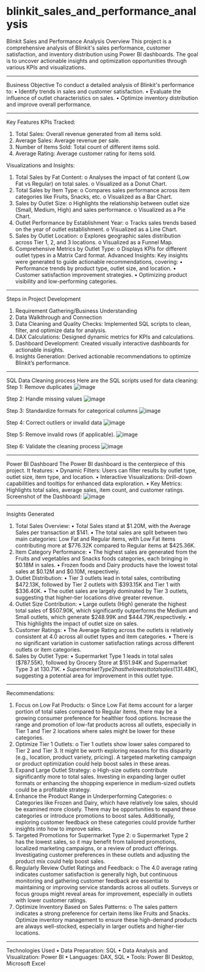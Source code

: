 # blinkit_sales_and_performance_analysis
Blinkit Sales and Performance Analysis
Overview
This project is a comprehensive analysis of Blinkit's sales performance, customer satisfaction, and inventory distribution using Power BI dashboards. The goal is to uncover actionable insights and optimization opportunities through various KPIs and visualizations.
________________________________________
Business Objective
To conduct a detailed analysis of Blinkit's performance to:
•	Identify trends in sales and customer satisfaction.
•	Evaluate the influence of outlet characteristics on sales.
•	Optimize inventory distribution and improve overall performance.
________________________________________
Key Features
KPIs Tracked:
  1.	Total Sales: Overall revenue generated from all items sold.
  2.	Average Sales: Average revenue per sale.
  3.	Number of Items Sold: Total count of different items sold.
  4.	Average Rating: Average customer rating for items sold.
     
Visualizations and Insights:
  1.	Total Sales by Fat Content: 
    o	Analyses the impact of fat content (Low Fat vs Regular) on total sales.
    o	Visualized as a Donut Chart.
  2.	Total Sales by Item Type: 
    o	Compares sales performance across item categories like Fruits, Snacks, etc.
    o	Visualized as a Bar Chart.
  3.	Sales by Outlet Size: 
    o	Highlights the relationship between outlet size (Small, Medium, High) and sales performance.
    o	Visualized as a Pie Chart.
  4.	Outlet Performance by Establishment Year: 
    o	Tracks sales trends based on the year of outlet establishment.
    o	Visualized as a Line Chart.
  5.	Sales by Outlet Location: 
    o	Explores geographic sales distribution across Tier 1, 2, and 3 locations.
    o	Visualized as a Funnel Map.
  6.	Comprehensive Metrics by Outlet Type: 
    o	Displays KPIs for different outlet types in a Matrix Card format.
Advanced Insights:
  Key insights were generated to guide actionable recommendations, covering:
    •	Performance trends by product type, outlet size, and location.
    •	Customer satisfaction improvement strategies.
    •	Optimizing product visibility and low-performing categories.

________________________________________
Steps in Project Development
1.	Requirement Gathering/Business Understanding
2.	Data Walkthrough and Connection
3.	Data Cleaning and Quality Checks: Implemented SQL scripts to clean, filter, and optimize data for analysis.
4.	DAX Calculations:	Designed dynamic metrics for KPIs and calculations.
5.	Dashboard Development: Created visually interactive dashboards for actionable insights.
6.	Insights Generation: Derived actionable recommendations to optimize Blinkit’s performance.
________________________________________
SQL Data Cleaning process
Here are the SQL scripts used for data cleaning:
Step 1: Remove duplicates
![image](https://github.com/user-attachments/assets/4932a063-5c53-4e87-8ffb-cf0ac1cfee80)

Step 2: Handle missing values
![image](https://github.com/user-attachments/assets/8f082b0f-b792-427e-86da-ab66e84c5c9d)

Step 3: Standardize formats for categorical columns
![image](https://github.com/user-attachments/assets/48e009db-5b2a-4b1f-9ca8-5f62c470bb0f)

Step 4: Correct outliers or invalid data
![image](https://github.com/user-attachments/assets/3cd2f9f2-cc19-4fe8-851f-9fdbd901a308)

Step 5: Remove invalid rows (if applicable).
![image](https://github.com/user-attachments/assets/991c4df3-1869-4eaf-b27f-8d783ea1bdc1)

Step 6: Validate the cleaning process
![image](https://github.com/user-attachments/assets/91fc3ef7-889c-4f81-ae00-c1276f877dfc)

________________________________________
Power BI Dashboard
The Power BI dashboard is the centerpiece of this project. It features:
•	Dynamic Filters: Users can filter results by outlet type, outlet size, item type, and location.
•	Interactive Visualizations: Drill-down capabilities and tooltips for enhanced data exploration.
•	Key Metrics: Highlights total sales, average sales, item count, and customer ratings.
Screenshot of the Dashboard:
![image](https://github.com/user-attachments/assets/007822fe-cfd8-4d29-b2ec-96122ee7a808)

_____________________________________
Insights Generated
1.	Total Sales Overview:
  •	Total Sales stand at $1.20M, with the Average Sales per transaction at $141.
  •	The total sales are split between two main categories: Low Fat and Regular items, with Low Fat items contributing more at $776.32K compared to Regular items at $425.36K.
2.	Item Category Performance:
  •	The highest sales are generated from the Fruits and vegetables and Snacks foods categories, each bringing in $0.18M in sales.
  •	Frozen foods and Dairy products have the lowest total sales at $0.12M and $0.10M, respectively.
3.	Outlet Distribution:
  •	Tier 3 outlets lead in total sales, contributing $472.13K, followed by Tier 2 outlets with $393.15K and Tier 1 with $336.40K.
  •	The outlet sales are largely dominated by Tier 3 outlets, suggesting that higher-tier locations drive greater revenue.
4.	 Outlet Size Contribution:
  •	Large outlets (High) generate the highest total sales of $507.90K, which significantly outperforms the Medium and Small outlets, which generate $248.99K and $444.79K,respectively.
  •	This highlights the impact of outlet size on sales.
5.	 Customer Ratings:
  •	The Average Rating across the outlets is relatively consistent at 4.0 across all outlet types and item categories.
  •	There is no significant variation in customer satisfaction ratings across different outlets or item categories.
6.	 Sales by Outlet Type:
  •	Supermarket Type 1 leads in total sales ($787.55K), followed by Grocery Store at $151.94K and Supermarket Type 3 at $130.71K.
  •	Supermarket Type 2 has the lowest total sales ($131.48K), suggesting a potential area for improvement in this outlet type.
________________________________________
Recommendations:
1.	Focus on Low Fat Products:
  o	Since Low Fat items account for a larger portion of total sales compared to Regular items, there may be a growing consumer preference for healthier food options. Increase the range and promotion of low-fat products across all outlets, especially in Tier 1 and Tier 2 locations where sales might be lower for these categories.
2.	Optimize Tier 1 Outlets:
  o	Tier 1 outlets show lower sales compared to Tier 2 and Tier 3. It might be worth exploring reasons for this disparity (e.g., location, product variety, pricing). A targeted marketing campaign or product optimization could help boost sales in these areas.
3.	Expand Large Outlet Strategy:
  o	High-size outlets contribute significantly more to total sales. Investing in expanding larger outlet formats or enhancing the shopping experience in medium-sized outlets could be a profitable strategy.
4.	Enhance the Product Range in Underperforming Categories:
  o	Categories like Frozen and Dairy, which have relatively low sales, should be examined more closely. There may be opportunities to expand these categories or introduce promotions to boost sales. Additionally, exploring customer feedback on these categories could provide further insights into how to improve sales.
5.	Targeted Promotions for Supermarket Type 2:
  o	Supermarket Type 2 has the lowest sales, so it may benefit from tailored promotions, localized marketing campaigns, or a review of product offerings. Investigating customer preferences in these outlets and adjusting the product mix could help boost sales.
6.	Regularly Review Outlet Ratings and Feedback:
  o	The 4.0 average rating indicates customer satisfaction is generally high, but continuous monitoring and gathering customer feedback are essential to maintaining or improving service standards across all outlets. Surveys or focus groups might reveal areas for improvement, especially in outlets with lower customer ratings.
7.	Optimize Inventory Based on Sales Patterns:
  o	The sales pattern indicates a strong preference for certain items like Fruits and Snacks. Optimize inventory management to ensure these high-demand products are always well-stocked, especially in larger outlets and higher-tier locations.
________________________________________
Technologies Used
•	Data Preparation: SQL
•	Data Analysis and Visualization: Power BI
•	Languages: DAX, SQL
•	Tools: Power BI Desktop, Microsoft Excel


